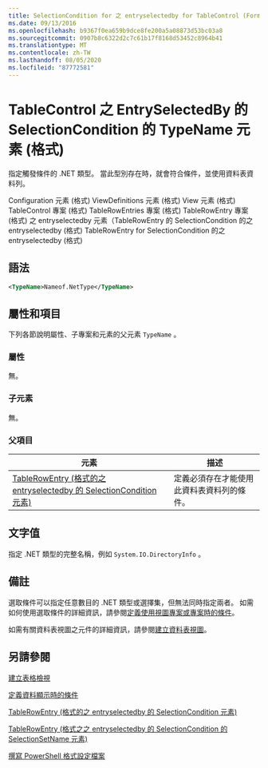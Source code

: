 ```yaml
---
title: SelectionCondition for 之 entryselectedby for TableControl (Format 的 TypeName 元素) |Microsoft Docs
ms.date: 09/13/2016
ms.openlocfilehash: b9367f0ea659b9dce8fe200a5a08873d53bc03a8
ms.sourcegitcommit: 0907b8c6322d2c7c61b17f8168d53452c8964b41
ms.translationtype: MT
ms.contentlocale: zh-TW
ms.lasthandoff: 08/05/2020
ms.locfileid: "87772581"
---
```

# <a name="typename-element-for-selectioncondition-for-entryselectedby-for-tablecontrol-format"></a>TableControl 之 EntrySelectedBy 的 SelectionCondition 的 TypeName 元素 (格式)

指定觸發條件的 .NET 類型。 當此型別存在時，就會符合條件，並使用資料表資料列。

Configuration 元素 (格式) ViewDefinitions 元素 (格式) View 元素 (格式) TableControl 專案 (格式) TableRowEntries 專案 (格式) TableRowEntry 專案 (格式) 之 entryselectedby 元素（TableRowEntry 的 SelectionCondition 的之 entryselectedby (格式) TableRowEntry for SelectionCondition 的之 entryselectedby (格式) 

## <a name="syntax"></a>語法

```xml
<TypeName>Nameof.NetType</TypeName>
```

## <a name="attributes-and-elements"></a>屬性和項目

下列各節說明屬性、子專案和元素的父元素 `TypeName` 。

### <a name="attributes"></a>屬性

無。

### <a name="child-elements"></a>子元素

無。

### <a name="parent-elements"></a>父項目

|元素|描述|
|-------------|-----------------|
|[TableRowEntry (格式的之 entryselectedby 的 SelectionCondition 元素) ](./selectioncondition-element-for-entryselectedby-for-tablecontrol-format.md)|定義必須存在才能使用此資料表資料列的條件。|

## <a name="text-value"></a>文字值

指定 .NET 類型的完整名稱，例如 `System.IO.DirectoryInfo` 。

## <a name="remarks"></a>備註

選取條件可以指定任意數目的 .NET 類型或選擇集，但無法同時指定兩者。 如需如何使用選取條件的詳細資訊，請參閱[定義使用視圖專案或專案時的條件](./defining-conditions-for-displaying-data.md)。

如需有關資料表視圖之元件的詳細資訊，請參閱[建立資料表視圖](./creating-a-table-view.md)。

## <a name="see-also"></a>另請參閱

[建立表格檢視](./creating-a-table-view.md)

[定義資料顯示時的條件](./defining-conditions-for-displaying-data.md)

[TableRowEntry (格式的之 entryselectedby 的 SelectionCondition 元素) ](./selectioncondition-element-for-entryselectedby-for-tablecontrol-format.md)

[TableRowEntry (格式之之 entryselectedby 的 SelectionCondition 的 SelectionSetName 元素) ](./selectionsetname-element-for-selectioncondition-for-entryselectedby-for-tablecontrol-format.md)

[撰寫 PowerShell 格式設定檔案](./writing-a-powershell-formatting-file.md)
